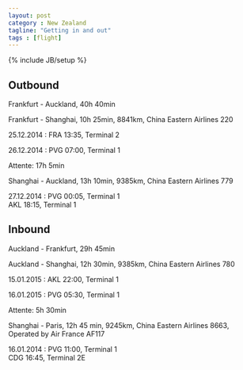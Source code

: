 ```yaml
---
layout: post
category : New Zealand
tagline: "Getting in and out"
tags : [flight]
---
```

{% include JB/setup %}

## Outbound 

Frankfurt - Auckland, 40h 40min 

Frankfurt - Shanghai, 10h 25min, 8841km, China Eastern Airlines 220

25.12.2014
:   FRA 13:35, Terminal 2

26.12.2014
:   PVG 07:00, Terminal 1
   
Attente: 17h 5min

Shanghai - Auckland, 13h 10min, 9385km, China Eastern Airlines 779

27.12.2014
:   PVG 00:05, Terminal 1  
  AKL 18:15, Terminal 1

## Inbound

Auckland - Frankfurt, 29h 45min

Auckland - Shanghai, 12h 30min, 9385km, China Eastern Airlines 780

15.01.2015
:   AKL 22:00, Terminal 1

16.01.2015
:   PVG 05:30, Terminal 1
   
Attente: 5h 30min 

Shanghai - Paris, 12h 45 min, 9245km, China Eastern Airlines 8663, Operated by Air France AF117

16.01.2014
:   PVG 11:00, Terminal 1  
  CDG 16:45, Terminal 2E
